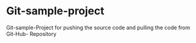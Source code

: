 # Git-sample-project
Git-sample-Project for pushing the source code and pulling the code from  Git-Hub- Repository 
